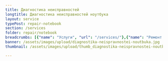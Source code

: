 ```yaml
---
title: Диагностика неисправностей
longtitle: Диагностика неисправностей ноутбука
layout: service
typePost: repair-notebook
section: /services
folder: repair/notebook
breadcrumbs: [{"name": "Услуги", "url": "/services/"},{"name": "Ремонт устройств", "url": "/services/repair/"},{"name": "Ноутбук", "url": "/services/repair/notebook/"}]
banner: /assets/images/upload/diagnostika-neispravnostei-noutbuka.jpg
thumbnail: /assets/images/upload/thumb_diagnostika-neispravnostei-noutbuka.jpg

---
```

